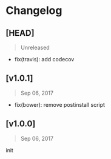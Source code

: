 # Changelog

## [HEAD]
> Unreleased

* fix(travis): add codecov

## [v1.0.1]
> Sep 06, 2017

* fix(bower): remove postinstall script

## [v1.0.0]
> Sep 06, 2017

init
